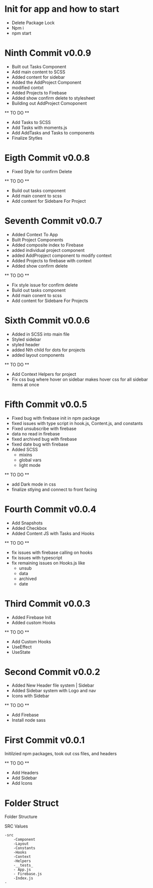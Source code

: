 # Init for app and how to start

- Delete Package Lock
- Npm i
- npm start


# Ninth Commit v0.0.9

- Built out Tasks Component 
- Add main content to SCSS
- Added content for sidebar 
- Added the AddProject Component 
- modified contxt
- Added Projects to Firebase
- Added show confirm delete to stylesheet
- Building out AddProject Comoponent 

** TO DO **

- Add Tasks to SCSS
- Add Tasks with moments.js
- Add AddTasks and Tasks to components 
- Finalize Stytles


# Eigth Commit v0.0.8

- Fixed Style for confirm Delete

** TO DO **

- Build out tasks component 
- Add main conent to scss
- Add content for Sidebare For Project


# Seventh Commit v0.0.7

- Added Context To App
- Built Project Components
- Added composite index to Firebase
- added individual project component 
- added AddPropject component to modify context
- Added Projects to firebase with context
- Added show confirm delete

** TO DO **

- Fix style issue for confirm delete
- Build out tasks component 
- Add main conent to scss
- Add content for Sidebare For Projects


# Sixth Commit v0.0.6

- Added in SCSS into main file
- Styled sidebar
- styled header
- added Nth child for dots for projects 
- added layout components 

** TO DO ** 

- Add Context Helpers for project 
- Fix css bug where hover on sidebar makes hover css for all sidebar items at once

# Fifth Commit v0.0.5

- Fixed bug with firebase init in npm package
- fixed issues with type script in hook.js, Content.js, and constants
- Fixed unsubscribe with firebase
- data no read in firebase
- fixed archived bug with firebase
- fixed date bug with firebase
- Added SCSS
    - mixins
    - global vars
    - light mode

** TO DO ** 
- add Dark mode in css
- finalize stlying and connect to front facing 

# Fourth Commit v0.0.4
- Add Snapshots
- Added Checkbox
- Added Content JS with Tasks and Hooks

** TO DO **
 - fix issues with firebase calling on hooks
 - fix issues with typescript
 - fix remaining issues on Hooks.js like 
    - unsub
    - data
    - archived
    - date

# Third Commit v0.0.3
- Added Firebase Init
- Added custom Hooks


** TO DO **
 - Add Custom Hooks
 - UseEffect
 - UseState
# Second Commit v0.0.2
- Added New Header file system | Sidebar
- Added Sidebar system with Logo and nav 
- Icons with Sidebar


** TO DO **
 - Add Firebase
 - Install node sass

# First Commit v0.0.1
Initilzied npm packages, took out css files, and headers 

** TO DO **
 - Add Headers
 - Add Sidebar
 - Add Icons

# Folder Struct 
Folder Structure




SRC Values 

    -src
        -Component
        -Layout 
        -Constants 
        -Hooks
        -Context
        -Helpers
        -__tests_
        - App.js
        - Firebase.js
        -Index.js
    -